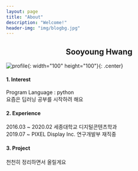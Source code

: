 ```yaml
---
layout: page
title: "About"
description: "Welcome!"
header-img: "img/blogbg.jpg"
---
```


<center><h2>Sooyoung Hwang</h2></center>

![profile](http://swimmingHwang.github.io/img/bongsook.jpg){: width="100" height="100"}{: .center}

#### 1. Interest
Program Language : python   
요즘은 딥러닝 공부를 시작하려 해요

#### 2. Experience 

2016.03 ~ 2020.02 세종대학교 디지털콘텐츠학과   
2019.07 ~ PIXEL Display Inc. 연구개발부 재직중


#### 3. Project
천천히 정리하면서 올릴게요	